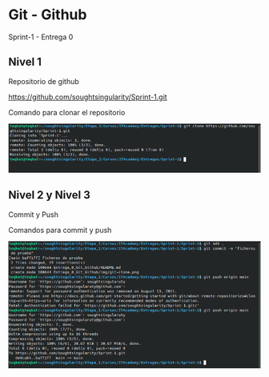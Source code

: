 # Git - Github

Sprint-1 - Entrega 0

## Nivel 1

Repositorio de github

https://github.com/soughtsingularity/Sprint-1.git

Comando para clonar el repositorio

![Comando para clonar el repositorio](img/git-clone.png)

## Nivel 2 y Nivel 3

Commit y Push

Comandos para commit y push

![Comandos para commit y push](img/git-commit-push.png)
